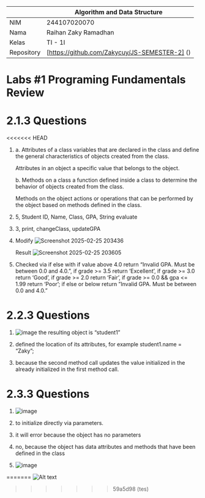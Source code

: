 |  | Algorithm and Data Structure |
|--|--|
| NIM | 244107020070 |
| Nama | Raihan Zaky Ramadhan |
| Kelas | TI - 1I |
| Repository | [https://github.com/Zakycuy/JS-SEMESTER-2] () |

# Labs #1 Programing Fundamentals Review

# 2.1.3 Questions
<<<<<<< HEAD
1. a. Attributes of a class
      variables that are declared in the class and define the general characteristics of objects created from the class.
   
      Attributes in an object
      a specific value that belongs to the object.
   
   b. Methods on a class
      a function defined inside a class to determine the behavior of objects created from the class. 

      Methods on the object
      actions or operations that can be performed by the object based on methods defined in the class.

2. 5, Student ID, Name, Class, GPA, String evaluate

3. 3, print, changeClass, updateGPA

4. Modify
   ![Screenshot 2025-02-25 203436](https://github.com/user-attachments/assets/5ed3d974-1f8a-45ab-b73a-2afae6c98a7e)

   Result
   ![Screenshot 2025-02-25 203605](https://github.com/user-attachments/assets/0576bdec-9ae5-4829-86b6-7d0d8d200ef8)

5. Checked via if else with if value above 4.0 return “Invalid GPA. Must be between 0.0 and 4.0.”, if grade >= 3.5 return ‘Excellent’, if grade >= 3.0          
   return ‘Good’, if grade >= 2.0       return ‘Fair’, if grade >= 0.0 && gpa <= 1.99 return ‘Poor’; if else or below return ”Invalid GPA. Must be between 0.0 and 
   4.0.”

# 2.2.3 Questions
1. ![image](https://github.com/user-attachments/assets/554aae08-55e9-435a-bca4-c9f9637d4789)
   the resulting object is “student1”

2. defined the location of its attributes, for example student1.name = “Zaky”;

3. because the second method call updates the value initialized in the already initialized in 
   the first method call.

# 2.3.3 Questions
1. ![image](https://github.com/user-attachments/assets/de03a79f-d631-4e26-a2bd-c5b1a4d94c3a)

2. to initialize directly via parameters. 

3. it will error because the object has no parameters

4. no, because the object has data attributes and methods that have been 
   defined in the class 

5. ![image](https://github.com/user-attachments/assets/3f0fbc45-3690-4cf3-af11-febe293ce9eb)


   
   
=======
![Alt text](C:\Users\winows\JS-SEMESTER-2\img\tes.png)

>>>>>>> 59a5d98 (tes)


